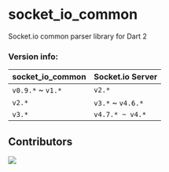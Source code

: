# socket_io_common
Socket.io common parser library for Dart 2

### Version info:

| socket_io_common | Socket.io Server
-------------------|----------------
`v0.9.*` ~ `v1.* ` | `v2.*`
`v2.*`             | `v3.*` ~ `v4.6.*`
`v3.*`             | `v4.7.* ~ v4.*`

## Contributors

<a href="https://github.com/rikulo/socket_io_common/graphs/contributors">
  <img src="https://contrib.rocks/image?repo=rikulo/socket_io_common" />
</a>
